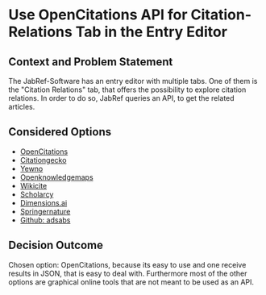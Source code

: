 # Use OpenCitations API for Citation-Relations Tab in the Entry Editor

## Context and Problem Statement

The JabRef-Software has an entry editor with multiple tabs. One of them is the "Citation Relations" tab, that offers the possibility to explore citation relations. In order to do so, JabRef queries an API, to get the related articles.

## Considered Options

* [OpenCitations](https://opencitations.net/index/api/v1)
* [Citationgecko](http://citationgecko.com/)
* [Yewno](https://www.yewno.com/discover)
* [Openknowledgemaps](https://openknowledgemaps.org/)
* [Wikicite](http://wikicite.org/)
* [Scholarcy](https://www.scholarcy.com/)
* [Dimensions.ai](https://www.dimensions.ai/dimensions-apis/)
* [Springernature](https://www.springernature.com/gp/researchers/bookmetrix)
* [Github: adsabs](https://github.com/adsabs/adsabs-dev-api)

## Decision Outcome

Chosen option: OpenCitations, because its easy to use and one receive results in JSON, that is easy to deal with. Furthermore most of the other options are graphical online tools that are not meant to be used as an API.
